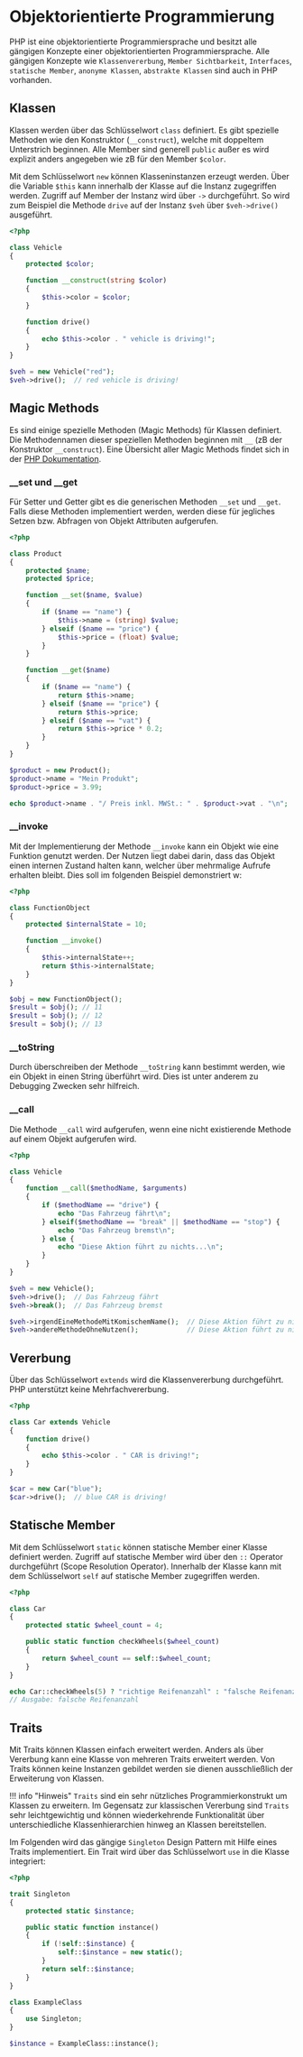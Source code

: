 # Objektorientierte Programmierung

PHP ist eine objektorientierte Programmiersprache und besitzt alle gängigen Konzepte einer objektorientierten Programmiersprache. Alle gängigen Konzepte wie `Klassenvererbung`, `Member Sichtbarkeit`, `Interfaces`, `statische Member`, `anonyme Klassen`, `abstrakte Klassen` sind auch in PHP vorhanden.

## Klassen

Klassen werden über das Schlüsselwort `class` definiert. Es gibt spezielle Methoden wie den Konstruktor (`__construct`), welche mit doppeltem Unterstrich beginnen. Alle Member sind generell `public` außer es wird explizit anders angegeben wie zB für den Member `$color`.

Mit dem Schlüsselwort `new` können Klasseninstanzen erzeugt werden. Über die Variable `$this` kann innerhalb der Klasse auf die Instanz zugegriffen werden. Zugriff auf Member der Instanz wird über `->` durchgeführt. So wird zum Beispiel die Methode `drive` auf der Instanz `$veh` über `$veh->drive()` ausgeführt.

```php
<?php

class Vehicle
{
    protected $color;

    function __construct(string $color)
    {
        $this->color = $color;
    }

    function drive()
    {
        echo $this->color . " vehicle is driving!";
    }
}

$veh = new Vehicle("red");
$veh->drive();  // red vehicle is driving!
```

## Magic Methods

Es sind einige spezielle Methoden (Magic Methods) für Klassen definiert. Die Methodennamen dieser speziellen Methoden beginnen mit `__` (zB der Konstruktor `__construct`). Eine Übersicht aller Magic Methods findet sich in der [PHP Dokumentation](https://www.php.net/manual/en/language.oop5.magic.php).

### __set und __get

Für Setter und Getter gibt es die generischen Methoden `__set` und `__get`. Falls diese Methoden implementiert werden, werden diese für jegliches Setzen bzw. Abfragen von Objekt Attributen aufgerufen.

```php
<?php

class Product
{
    protected $name;
    protected $price;

    function __set($name, $value)
    {
        if ($name == "name") {
            $this->name = (string) $value;
        } elseif ($name == "price") {
            $this->price = (float) $value;
        }
    }

    function __get($name)
    {
        if ($name == "name") {
            return $this->name;
        } elseif ($name == "price") {
            return $this->price;
        } elseif ($name == "vat") {
            return $this->price * 0.2;
        }
    }
}

$product = new Product();
$product->name = "Mein Produkt";
$product->price = 3.99;

echo $product->name . "/ Preis inkl. MWSt.: " . $product->vat . "\n";
```

### __invoke

Mit der Implementierung der Methode `__invoke` kann ein Objekt wie eine Funktion genutzt werden. Der Nutzen liegt dabei darin, dass das Objekt einen internen Zustand halten kann, welcher über mehrmalige Aufrufe erhalten bleibt. Dies soll im folgenden Beispiel demonstriert w:

```php
<?php

class FunctionObject
{
    protected $internalState = 10;

    function __invoke()
    {
        $this->internalState++;
        return $this->internalState;
    }
}

$obj = new FunctionObject();
$result = $obj(); // 11
$result = $obj(); // 12
$result = $obj(); // 13
```

### __toString

Durch überschreiben der Methode `__toString` kann bestimmt werden, wie ein Objekt in einen String überführt wird. Dies ist unter anderem zu Debugging Zwecken sehr hilfreich.

### __call

Die Methode `__call` wird aufgerufen, wenn eine nicht existierende Methode auf einem Objekt aufgerufen wird.

```php
<?php

class Vehicle
{
    function __call($methodName, $arguments)
    {
        if ($methodName == "drive") {
            echo "Das Fahrzeug fährt\n";
        } elseif($methodName == "break" || $methodName == "stop") {
            echo "Das Fahrzeug bremst\n";
        } else {
            echo "Diese Aktion führt zu nichts...\n";
        }
    }
}

$veh = new Vehicle();
$veh->drive();  // Das Fahrzeug fährt
$veh->break();  // Das Fahrzeug bremst

$veh->irgendEineMethodeMitKomischemName();  // Diese Aktion führt zu nichts...
$veh->andereMethodeOhneNutzen();            // Diese Aktion führt zu nichts...
```

## Vererbung

Über das Schlüsselwort `extends` wird die Klassenvererbung durchgeführt. PHP unterstützt keine Mehrfachvererbung.

```php
<?php

class Car extends Vehicle
{
    function drive()
    {
        echo $this->color . " CAR is driving!";
    }
}

$car = new Car("blue");
$car->drive();  // blue CAR is driving!
```

## Statische Member

Mit dem Schlüsselwort `static` können statische Member einer Klasse definiert werden. Zugriff auf statische Member wird über den `::` Operator durchgeführt (Scope Resolution Operator). Innerhalb der Klasse kann mit dem Schlüsselwort `self` auf statische Member zugegriffen werden.

```php
<?php

class Car
{
    protected static $wheel_count = 4;

    public static function checkWheels($wheel_count)
    {
        return $wheel_count == self::$wheel_count;
    }
}

echo Car::checkWheels(5) ? "richtige Reifenanzahl" : "falsche Reifenanzahl";
// Ausgabe: falsche Reifenanzahl
```

## Traits

Mit Traits können Klassen einfach erweitert werden. Anders als über Vererbung kann eine Klasse von mehreren Traits erweitert werden. Von Traits können keine Instanzen gebildet werden sie dienen ausschließlich der Erweiterung von Klassen.

!!! info "Hinweis"
    `Traits` sind ein sehr nützliches Programmierkonstrukt um Klassen zu erweitern. Im Gegensatz zur klassischen Vererbung sind `Traits` sehr leichtgewichtig und können wiederkehrende Funktionalität über unterschiedliche Klassenhierarchien hinweg an Klassen bereitstellen.

Im Folgenden wird das gängige `Singleton` Design Pattern mit Hilfe eines Traits implementiert. Ein Trait wird über das Schlüsselwort `use` in die Klasse integriert:

```php
<?php

trait Singleton
{
    protected static $instance;

    public static function instance()
    {
        if (!self::$instance) {
            self::$instance = new static();
        }
        return self::$instance;
    }
}

class ExampleClass
{
    use Singleton;
}

$instance = ExampleClass::instance();
```

